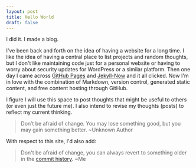 ```yaml
---
layout: post
title: Hello World
draft: false
---
```


I did it. I made a blog.

I've been back and forth on the idea of having a website for a long time.  I like the idea of having a central place to list projects and random thoughts, but I don't like maintaining code just for a personal website or having to worry about security updates for WordPress or a similar platform.  Then one day I came across [GitHub Pages](https://pages.github.com/) and [Jekyll-Now](https://github.com/barryclark/jekyll-now) and it all clicked. Now I'm in love with the combination of Markdown, version control, generated static content, and free content hosting through GitHub.

I figure I will use this space to post thoughts that might be useful to others (or even just the future me). I also intend to revise my thoughts (posts) to reflect my current thinking.

> Don’t be afraid of change. You may lose something good, but you may gain something better. ~Unknown Author

With respect to this site, I'd also add: 

> Don't be afraid of change, you can always revert to something older in the [commit history](https://github.com/benjholla/benjholla.github.io/commits/master). ~Me